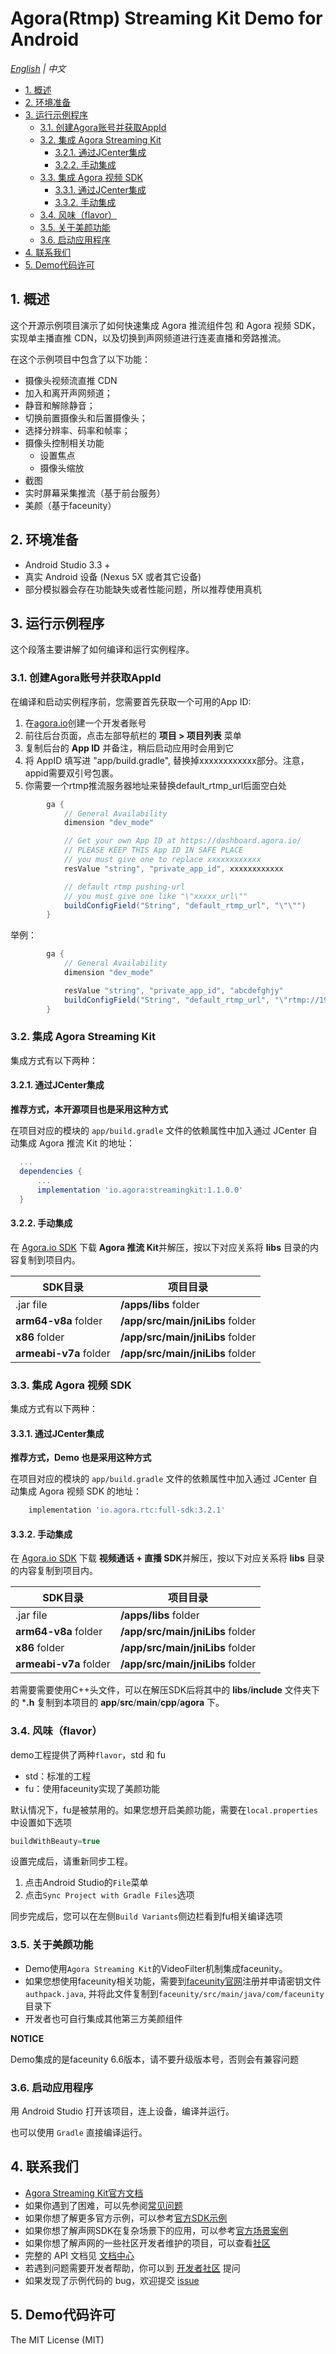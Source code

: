 # Agora(Rtmp) Streaming Kit Demo for Android

*[English](README.md) | 中文*

- [1. 概述](#1-概述)
- [2. 环境准备](#2-环境准备)
- [3. 运行示例程序](#3-运行示例程序)
  - [3.1. 创建Agora账号并获取AppId](#31-创建agora账号并获取appid)
  - [3.2. 集成 Agora Streaming Kit](#32-集成-agora-streaming-kit)
    - [3.2.1. 通过JCenter集成](#321-通过jcenter集成)
    - [3.2.2. 手动集成](#322-手动集成)
  - [3.3. 集成 Agora 视频 SDK](#33-集成-agora-视频-sdk)
    - [3.3.1. 通过JCenter集成](#331-通过jcenter集成)
    - [3.3.2. 手动集成](#332-手动集成)
  - [3.4. 风味（flavor）](#34-风味flavor)
  - [3.5. 关于美颜功能](#35-关于美颜功能)
  - [3.6. 启动应用程序](#36-启动应用程序)
- [4. 联系我们](#4-联系我们)
- [5. Demo代码许可](#5-demo代码许可)

## 1. 概述

这个开源示例项目演示了如何快速集成 Agora 推流组件包 和 Agora 视频 SDK，实现单主播直推 CDN，以及切换到声网频道进行连麦直播和旁路推流。

在这个示例项目中包含了以下功能：

- 摄像头视频流直推 CDN
- 加入和离开声网频道；
- 静音和解除静音；
- 切换前置摄像头和后置摄像头；
- 选择分辨率、码率和帧率；
- 摄像头控制相关功能
  - 设置焦点
  - 摄像头缩放
- 截图
- 实时屏幕采集推流（基于前台服务）
- 美颜（基于faceunity）

## 2. 环境准备

- Android Studio 3.3 +
- 真实 Android 设备 (Nexus 5X 或者其它设备)
- 部分模拟器会存在功能缺失或者性能问题，所以推荐使用真机

## 3. 运行示例程序

这个段落主要讲解了如何编译和运行实例程序。

### 3.1. 创建Agora账号并获取AppId

在编译和启动实例程序前，您需要首先获取一个可用的App ID:

1. 在[agora.io](https://dashboard.agora.io/signin/)创建一个开发者账号
2. 前往后台页面，点击左部导航栏的 **项目 > 项目列表** 菜单
3. 复制后台的 **App ID** 并备注，稍后启动应用时会用到它
4. 将 AppID 填写进 "app/build.gradle", 替换掉xxxxxxxxxxxx部分。注意，appid需要双引号包裹。
5. 你需要一个rtmp推流服务器地址来替换default_rtmp_url后面空白处

```groovy
        ga {
            // General Availability
            dimension "dev_mode"

            // Get your own App ID at https://dashboard.agora.io/
            // PLEASE KEEP THIS App ID IN SAFE PLACE
            // you must give one to replace xxxxxxxxxxxx
            resValue "string", "private_app_id", xxxxxxxxxxxx

            // default rtmp pushing-url
            // you must give one like "\"xxxxx_url\""
            buildConfigField("String", "default_rtmp_url", "\"\"")
        }

```

举例：

```groovy
        ga {
            // General Availability
            dimension "dev_mode"

            resValue "string", "private_app_id", "abcdefghjy"
            buildConfigField("String", "default_rtmp_url", "\"rtmp://192.168.1.2/live/sss\"")
        }
```

### 3.2. 集成 Agora Streaming Kit

集成方式有以下两种：

#### 3.2.1. 通过JCenter集成

**推荐方式，本开源项目也是采用这种方式**

在项目对应的模块的 `app/build.gradle` 文件的依赖属性中加入通过 JCenter 自动集成 Agora 推流 Kit 的地址：

```groovy
  ...
  dependencies {
      ...
      implementation 'io.agora:streamingkit:1.1.0.0'
  }
```

#### 3.2.2. 手动集成

在 [Agora.io SDK](https://www.agora.io/cn/download/) 下载 **Agora 推流 Kit**并解压，按以下对应关系将 **libs** 目录的内容复制到项目内。

| SDK目录                | 项目目录                         |
| ---------------------- | -------------------------------- |
| .jar file              | **/apps/libs** folder            |
| **arm64-v8a** folder   | **/app/src/main/jniLibs** folder |
| **x86** folder         | **/app/src/main/jniLibs** folder |
| **armeabi-v7a** folder | **/app/src/main/jniLibs** folder |

### 3.3. 集成 Agora 视频 SDK

集成方式有以下两种：

#### 3.3.1. 通过JCenter集成

**推荐方式，Demo 也是采用这种方式**

在项目对应的模块的 `app/build.gradle` 文件的依赖属性中加入通过 JCenter 自动集成 Agora 视频 SDK 的地址：

```groovy
    implementation 'io.agora.rtc:full-sdk:3.2.1'
```

#### 3.3.2. 手动集成

在 [Agora.io SDK](https://www.agora.io/cn/download/) 下载 **视频通话 + 直播 SDK**并解压，按以下对应关系将 **libs** 目录的内容复制到项目内。

| SDK目录                | 项目目录                         |
| ---------------------- | -------------------------------- |
| .jar file              | **/apps/libs** folder            |
| **arm64-v8a** folder   | **/app/src/main/jniLibs** folder |
| **x86** folder         | **/app/src/main/jniLibs** folder |
| **armeabi-v7a** folder | **/app/src/main/jniLibs** folder |

若需要需要使用C++头文件，可以在解压SDK后将其中的 **libs**/**include** 文件夹下的 ***.h** 复制到本项目的 **app**/**src**/**main**/**cpp**/**agora** 下。

### 3.4. 风味（flavor）

demo工程提供了两种`flavor`，std 和 fu

- std：标准的工程
- fu：使用faceunity实现了美颜功能

默认情况下，fu是被禁用的。如果您想开启美颜功能，需要在`local.properties`中设置如下选项

```groovy
buildWithBeauty=true
```

设置完成后，请重新同步工程。

1. 点击Android Studio的`File`菜单
2. 点击`Sync Project with Gradle Files`选项

同步完成后，您可以在左侧`Build Variants`侧边栏看到fu相关编译选项

### 3.5. 关于美颜功能

- Demo使用`Agora Streaming Kit`的VideoFilter机制集成faceunity。
- 如果您想使用faceunity相关功能，需要到[faceunity官网](https://www.faceunity.com/)注册并申请密钥文件`authpack.java`, 并将此文件复制到```faceunity/src/main/java/com/faceunity```目录下
- 开发者也可自行集成其他第三方美颜组件

**NOTICE**

Demo集成的是faceunity 6.6版本，请不要升级版本号，否则会有兼容问题

### 3.6. 启动应用程序

用 Android Studio 打开该项目，连上设备，编译并运行。

也可以使用 `Gradle` 直接编译运行。

## 4. 联系我们

- [Agora Streaming Kit官方文档](https://docs.agora.io/cn/Interactive%20Broadcast/streamingkit_android?platform=Android#%E9%9B%86%E6%88%90-streaming-kit)
- 如果你遇到了困难，可以先参阅[常见问题](https://docs.agora.io/cn/faq)
- 如果你想了解更多官方示例，可以参考[官方SDK示例](https://github.com/AgoraIO)
- 如果你想了解声网SDK在复杂场景下的应用，可以参考[官方场景案例](https://github.com/AgoraIO-usecase)
- 如果你想了解声网的一些社区开发者维护的项目，可以查看[社区](https://github.com/AgoraIO-Community)
- 完整的 API 文档见 [文档中心](https://docs.agora.io/cn/)
- 若遇到问题需要开发者帮助，你可以到 [开发者社区](https://rtcdeveloper.com/) 提问
- 如果发现了示例代码的 bug，欢迎提交 [issue](https://github.com/AgoraIO/Basic-Video-Broadcasting/issues)

## 5. Demo代码许可

The MIT License (MIT)
